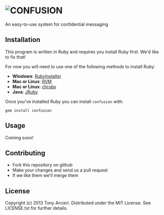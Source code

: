 ![CONFUSION](https://raw.github.com/cryptosphere/confusion/master/logo.png)
============

An easy-to-use system for confidential messaging

## Installation

This program is written in Ruby and requires you install Ruby first. We'd like
to fix that!

For now you will need to use one of the following methods to install Ruby:

* **Windows**: [RubyInstaller](http://rubyinstaller.org/)
* **Mac or Linux**: [RVM](https://rvm.io/)
* **Mac or Linux**: [chruby](https://github.com/postmodern/chruby)
* **Java**: [JRuby](http://www.jruby.org/download)

Once you've installed Ruby you can install `confusion` with:

```
gem install confusion
``` 

## Usage

Coming soon!

## Contributing

* Fork this repository on github
* Make your changes and send us a pull request
* If we like them we'll merge them

## License

Copyright (c) 2013 Tony Arcieri. Distributed under the MIT License. See
LICENSE.txt for further details.
